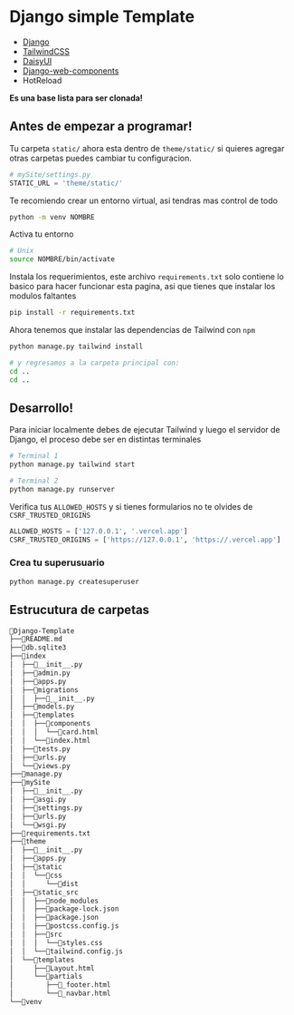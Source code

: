 # Django simple Template

- [Django](https://www.djangoproject.com/)
- [TailwindCSS](https://tailwindcss.com/docs/installation)
- [DaisyUI](https://daisyui.com/docs/customize/)
- [Django-web-components](https://github.com/Xzya/django-web-components)
- HotReload

**Es una base lista para ser clonada!**

## Antes de empezar a programar!

Tu carpeta `static/` ahora esta dentro de `theme/static/` si quieres agregar otras carpetas puedes cambiar tu configuracion.

```py
# mySite/settings.py
STATIC_URL = 'theme/static/'
```

Te recomiendo crear un entorno virtual, asi tendras mas control de todo

```sh
python -m venv NOMBRE
```

Activa tu entorno

```sh
# Unix
source NOMBRE/bin/activate
```

Instala los requerimientos, este archivo `requirements.txt` solo contiene lo basico para hacer funcionar esta pagina, asi que tienes que instalar los modulos faltantes

```sh
pip install -r requirements.txt
```

Ahora tenemos que instalar las dependencias de Tailwind con `npm`

```sh
python manage.py tailwind install

# y regresamos a la carpeta principal con:
cd ..
cd ..
```

## Desarrollo!

Para iniciar localmente debes de ejecutar Tailwind y luego el servidor de Django, el proceso debe ser en distintas terminales

```sh
# Terminal 1
python manage.py tailwind start
```

```sh
# Terminal 2
python manage.py runserver
```

Verifica tus `ALLOWED_HOSTS` y si tienes formularios no te olvides de `CSRF_TRUSTED_ORIGINS`

```py
ALLOWED_HOSTS = ['127.0.0.1', '.vercel.app']
CSRF_TRUSTED_ORIGINS = ['https://127.0.0.1', 'https://.vercel.app']
```

### Crea tu superusuario

```sh
python manage.py createsuperuser
```

## Estrucutura de carpetas

```txt
📁Django-Template
├──📄README.md
├──📄db.sqlite3
├──📁index
│  ├──📄__init__.py
│  ├──📄admin.py
│  ├──📄apps.py
│  ├──📁migrations
│  │  ├──📄__init__.py
│  ├──📄models.py
│  ├──📁templates
│  │  ├──📁components
│  │  │  └──📄card.html
│  │  └──📄index.html
│  ├──📄tests.py
│  ├──📄urls.py
│  └──📄views.py
├──📄manage.py
├──📁mySite
│  ├──📄__init__.py
│  ├──📄asgi.py
│  ├──📄settings.py
│  ├──📄urls.py
│  └──📄wsgi.py
├──📄requirements.txt
├──📁theme
│  ├──📄__init__.py
│  ├──📄apps.py
│  ├──📁static
│  │  └──📁css
│  │     └──📁dist
│  ├──📁static_src
│  │  ├──📁node_modules
│  │  ├──📄package-lock.json
│  │  ├──📄package.json
│  │  ├──📄postcss.config.js
│  │  ├──📁src
│  │  │  └──📄styles.css
│  │  └──📄tailwind.config.js
│  └──📁templates
│     ├──📄Layout.html
│     └──📁partials
│        ├──📄_footer.html
│        └──📄_navbar.html
└──📁venv
```